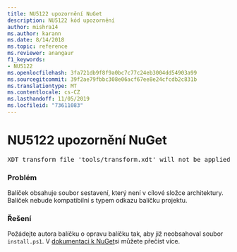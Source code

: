 ```yaml
---
title: NU5122 upozornění NuGet
description: NU5122 kód upozornění
author: mishra14
ms.author: karann
ms.date: 8/14/2018
ms.topic: reference
ms.reviewer: anangaur
f1_keywords:
- NU5122
ms.openlocfilehash: 3fa721db9f8f9a0bc7c77c24eb3004dd54903a99
ms.sourcegitcommit: 39f2ae79fbbc308e06acf67ee8e24cfcdb2c831b
ms.translationtype: MT
ms.contentlocale: cs-CZ
ms.lasthandoff: 11/05/2019
ms.locfileid: "73611083"
---
```

# <a name="nuget-warning-nu5122"></a>NU5122 upozornění NuGet
<pre>XDT transform file 'tools/transform.xdt' will not be applied when the package is installed after the migration.</pre>

### <a name="issue"></a>Problém

Balíček obsahuje soubor sestavení, který není v cílové složce architektury. Balíček nebude kompatibilní s typem odkazu balíčku projektu.


### <a name="solution"></a>Řešení

Požádejte autora balíčku o opravu balíčku tak, aby již neobsahoval soubor `install.ps1`. V [dokumentaci k NuGet](https://docs.microsoft.com/nuget/consume-packages/migrate-packages-config-to-package-reference)si můžete přečíst více.

